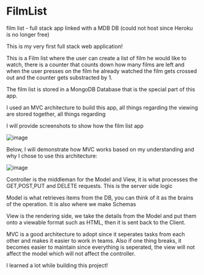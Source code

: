 # FilmList
film list - full stack app linked with a MDB DB (could not host since Heroku is no longer free) 

This is my very first full stack web application!

This is a Film list where the user can create a list of film he would like to watch, there is a counter that counts down how many films are left
and when the user presses on the film he already watched the film gets crossed out and the counter gets substracted by 1. 

The film list is stored in a MongoDB Database that is the special part of this app. 

I used an MVC architecture to build this app, all things regarding the viewing are stored together, all things regarding  

I will provide screenshots to show how the film list app

![image](https://github.com/0badaE/FilmList/assets/105763414/c661c0e7-a016-4dde-a569-57b25f107c01)


Below, I will demonstrate how MVC works based on my understanding and why I chose to use this architecture: 

![image](https://github.com/0badaE/FilmList/assets/105763414/9bd871ee-32cb-432e-941a-78e8596175e5)


Controller is the middleman for the Model and View, it is what processes the GET,POST,PUT and DELETE requests. This is the server side logic

Model is what retrieves items from the DB, you can think of it as the brains of the operation. It is also where we make Schemas

View is the rendering side, we take the details from the Model and put them onto a viewable format such as HTML, then it is sent back to the Client. 


MVC is a good architecture to adopt since it seperates tasks from each other and makes it easier to work in teams. Also if one thing breaks, it becomes easier to maintain
since everything is seperated, the view will not affect the model which will not affect the controller. 

I learned a lot while building this project! 
